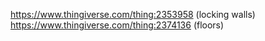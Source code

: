 https://www.thingiverse.com/thing:2353958 (locking walls)
https://www.thingiverse.com/thing:2374136 (floors)